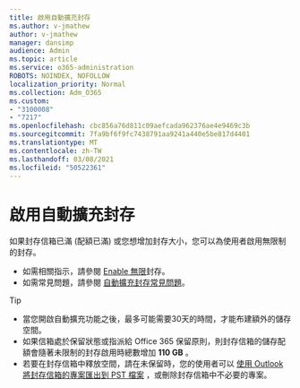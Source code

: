 ```yaml
---
title: 啟用自動擴充封存
ms.author: v-jmathew
author: v-jmathew
manager: dansimp
audience: Admin
ms.topic: article
ms.service: o365-administration
ROBOTS: NOINDEX, NOFOLLOW
localization_priority: Normal
ms.collection: Adm_O365
ms.custom:
- "3100008"
- "7217"
ms.openlocfilehash: cbc856a76d811c09aefcada962376ae4e9469c3b
ms.sourcegitcommit: 7fa9bf6f9fc7438791aa9241a440e5be817d4401
ms.translationtype: MT
ms.contentlocale: zh-TW
ms.lasthandoff: 03/08/2021
ms.locfileid: "50522361"
---
```

# <a name="enable-auto-expanding-archiving"></a>啟用自動擴充封存

如果封存信箱已滿 (配額已滿) 或您想增加封存大小，您可以為使用者啟用無限制的封存。

- 如需相關指示，請參閱 [Enable 無限](https://docs.microsoft.com/office365/securitycompliance/enable-unlimited-archiving)封存。
- 如需常見問題，請參閱 [自動擴充封存常見問題](https://blogs.technet.microsoft.com/exchange/2018/04/09/office-365-auto-expanding-archives-faq/)。

> [!TIP]
>
> - 當您開啟自動擴充功能之後，最多可能需要30天的時間，才能布建額外的儲存空間。
> - 如果信箱處於保留狀態或指派給 Office 365 保留原則，則封存信箱的儲存配額會隨著未限制的封存啟用時總數增加 **110 GB** 。
> - 若要在封存信箱中釋放空間，請在未保留時，您的使用者可以 [使用 Outlook 將封存信箱的專案匯出到 PST 檔案](https://support.office.com/article/Export-or-backup-email-contacts-and-calendar-to-an-Outlook-pst-file-14252b52-3075-4e9b-be4e-ff9ef1068f91) ，或刪除封存信箱中不必要的專案。
